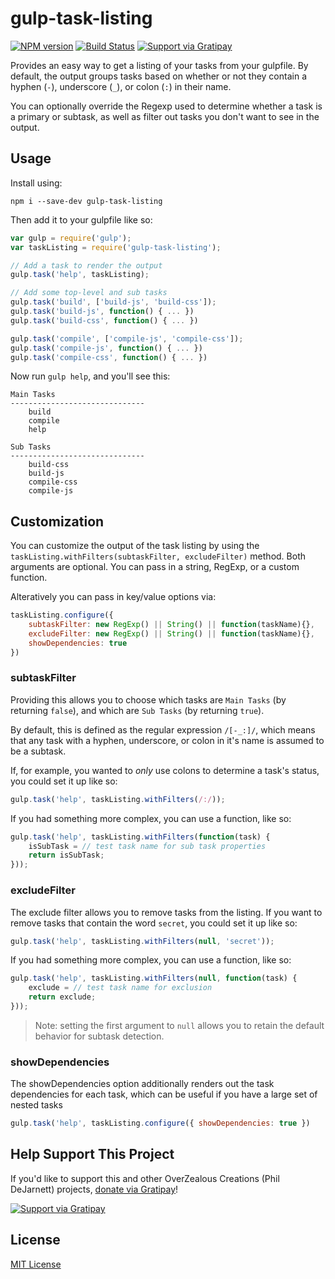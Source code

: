 # gulp-task-listing

[![NPM version][npm-image]][npm-url] [![Build Status][travis-image]][travis-url] [![Support via Gratipay][gratipay-image]][gratipay-url]

Provides an easy way to get a listing of your tasks from your gulpfile.  By default, the output groups tasks based on whether or not they contain a hyphen (`-`), underscore (`_`), or colon (`:`) in their name.

You can optionally override the Regexp used to determine whether a task is a primary or subtask, as well as filter out tasks you don't want to see in the output.

## Usage

Install using:

    npm i --save-dev gulp-task-listing

Then add it to your gulpfile like so:

```js
var gulp = require('gulp');
var taskListing = require('gulp-task-listing');

// Add a task to render the output
gulp.task('help', taskListing);

// Add some top-level and sub tasks
gulp.task('build', ['build-js', 'build-css']);
gulp.task('build-js', function() { ... })
gulp.task('build-css', function() { ... })

gulp.task('compile', ['compile-js', 'compile-css']);
gulp.task('compile-js', function() { ... })
gulp.task('compile-css', function() { ... })
```

Now run `gulp help`, and you'll see this:

```plain
Main Tasks
------------------------------
    build
    compile
    help

Sub Tasks
------------------------------
    build-css
    build-js
    compile-css
    compile-js
```

## Customization

You can customize the output of the task listing by using the `taskListing.withFilters(subtaskFilter, excludeFilter)` method.  Both arguments are optional.  You can pass in a string, RegExp, or a custom function.

Alteratively you can pass in key/value options via:
```js
taskListing.configure({
    subtaskFilter: new RegExp() || String() || function(taskName){},
    excludeFilter: new RegExp() || String() || function(taskName){},
    showDependencies: true
})
```

### subtaskFilter

Providing this allows you to choose which tasks are `Main Tasks` (by returning `false`), and which are `Sub Tasks` (by returning `true`).

By default, this is defined as the regular expression `/[-_:]/`, which means that any task with a hyphen, underscore, or colon in it's name is assumed to be a subtask.

If, for example, you wanted to *only* use colons to determine a task's status, you could set it up like so:

```js
gulp.task('help', taskListing.withFilters(/:/));
```

If you had something more complex, you can use a function, like so:

```js
gulp.task('help', taskListing.withFilters(function(task) {
	isSubTask = // test task name for sub task properties
	return isSubTask;
}));
```

### excludeFilter

The exclude filter allows you to remove tasks from the listing.  If you want to remove tasks that contain the word `secret`, you could set it up like so:

```js
gulp.task('help', taskListing.withFilters(null, 'secret'));
```

If you had something more complex, you can use a function, like so:

```js
gulp.task('help', taskListing.withFilters(null, function(task) {
	exclude = // test task name for exclusion
	return exclude;
}));
```

> Note: setting the first argument to `null` allows you to retain the default behavior for subtask detection.

### showDependencies

The showDependencies option additionally renders out the task dependencies for each task,
which can be useful if you have a large set of nested tasks

```js
gulp.task('help', taskListing.configure({ showDependencies: true })
```


## Help Support This Project

If you'd like to support this and other OverZealous Creations (Phil DeJarnett) projects, [donate via Gratipay][gratipay-url]!

[![Support via Gratipay][gratipay-image]][gratipay-url]

## License

[MIT License](http://en.wikipedia.org/wiki/MIT_License)

[npm-url]: https://npmjs.org/package/gulp-task-listing
[npm-image]: https://badge.fury.io/js/gulp-task-listing.png

[travis-url]: http://travis-ci.org/OverZealous/gulp-task-listing
[travis-image]: https://secure.travis-ci.org/OverZealous/gulp-task-listing.png?branch=master

[gratipay-url]: https://www.gratipay.com/OverZealous/
[gratipay-image]: https://img.shields.io/gratipay/OverZealous.svg
